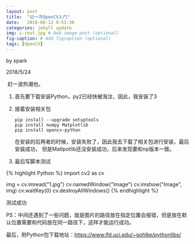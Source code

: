 ```yaml
---
layout: post
title:  "记一次OpenCV入门"
date:   2018-06-12 9:51:30
categories: jekyll update
img: i-rest.jpg # Add image post (optional)
fig-caption: # Add figcaption (optional)
tags: [OpenCV]
---
```



by spark

2018/5/24

​	赶一波热潮也。

1. 首先要下载安装Python，py2已经快被淘汰，因此，我安装了3

2. 接着安装相关包

   ```
   pip install --upgrade setuptools
   pip install numpy Matplotlib
   pip install opencv-python
   ```
   在安装的后两者的时候，安装失败了，因此我去下载了相关包进行安装，最后安装成功， 但是Matlpotlib还没安装成功，后来发现要和np版本一致。

3. 最后写脚本测试

{% highlight Python %}
   import cv2 as cv
   
   img = cv.imread("1.jpg")
   cv.namedWindow("Image")
   cv.imshow("Image", img)
   cv.waitKey(0)
   cv.destroyAllWindows()
{% endhighlight %}

   测试成功

   PS：中间还遇到了一些问题，就是图片的路径放在指定位置会报错，但是放在默认位置需要和代码放在同一路径下，这样才能运行成功。



最后，附Python包下载地址：https://www.lfd.uci.edu/~gohlke/pythonlibs/

